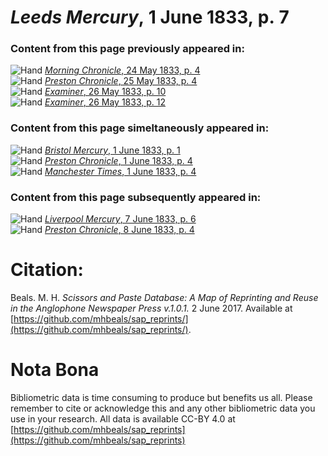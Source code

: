 # *Leeds Mercury*, 1 June 1833, p. 7  
  
### Content from this page previously appeared in:  
![Hand](http://scissorsandpaste.net/wp-content/uploads/2017/06/smallhandpointer.png) [*Morning Chronicle*, 24 May 1833, p. 4](https://mhbeals.github.io/sap_html/Morning-Chronicle/Morning-Chronicle-24-May-1833-p-4)  
![Hand](http://scissorsandpaste.net/wp-content/uploads/2017/06/smallhandpointer.png) [*Preston Chronicle*, 25 May 1833, p. 4](https://mhbeals.github.io/sap_html/Preston-Chronicle/Preston-Chronicle-25-May-1833-p-4)  
![Hand](http://scissorsandpaste.net/wp-content/uploads/2017/06/smallhandpointer.png) [*Examiner*, 26 May 1833, p. 10](https://mhbeals.github.io/sap_html/Examiner/Examiner-26-May-1833-p-10)  
![Hand](http://scissorsandpaste.net/wp-content/uploads/2017/06/smallhandpointer.png) [*Examiner*, 26 May 1833, p. 12](https://mhbeals.github.io/sap_html/Examiner/Examiner-26-May-1833-p-12)  
  
### Content from this page simeltaneously appeared in:  
![Hand](http://scissorsandpaste.net/wp-content/uploads/2017/06/smallhandpointer.png) [*Bristol Mercury*, 1 June 1833, p. 1](https://mhbeals.github.io/sap_html/Bristol-Mercury/Bristol-Mercury-1-June-1833-p-1)  
![Hand](http://scissorsandpaste.net/wp-content/uploads/2017/06/smallhandpointer.png) [*Preston Chronicle*, 1 June 1833, p. 4](https://mhbeals.github.io/sap_html/Preston-Chronicle/Preston-Chronicle-1-June-1833-p-4)  
![Hand](http://scissorsandpaste.net/wp-content/uploads/2017/06/smallhandpointer.png) [*Manchester Times*, 1 June 1833, p. 4](https://mhbeals.github.io/sap_html/Manchester-Times/Manchester-Times-1-June-1833-p-4)  
  
### Content from this page subsequently appeared in:  
![Hand](http://scissorsandpaste.net/wp-content/uploads/2017/06/smallhandpointer.png) [*Liverpool Mercury*, 7 June 1833, p. 6](https://mhbeals.github.io/sap_html/Liverpool-Mercury/Liverpool-Mercury-7-June-1833-p-6)  
![Hand](http://scissorsandpaste.net/wp-content/uploads/2017/06/smallhandpointer.png) [*Preston Chronicle*, 8 June 1833, p. 4](https://mhbeals.github.io/sap_html/Preston-Chronicle/Preston-Chronicle-8-June-1833-p-4)  


# Citation: 

Beals. M. H. *Scissors and Paste Database: A Map of Reprinting and Reuse in the Anglophone Newspaper Press v.1.0.1.* 2 June 2017. Available at [https://github.com/mhbeals/sap_reprints/](https://github.com/mhbeals/sap_reprints/). 

# Nota Bona

Bibliometric data is time consuming to produce but benefits us all. Please remember to cite or acknowledge this and any other bibliometric data you use in your research. All data is available CC-BY 4.0 at [https://github.com/mhbeals/sap_reprints](https://github.com/mhbeals/sap_reprints)